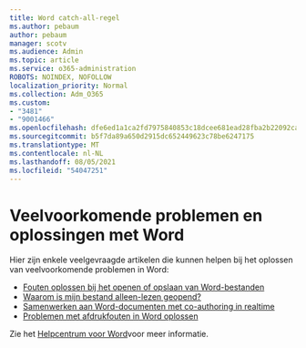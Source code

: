 ```yaml
---
title: Word catch-all-regel
ms.author: pebaum
author: pebaum
manager: scotv
ms.audience: Admin
ms.topic: article
ms.service: o365-administration
ROBOTS: NOINDEX, NOFOLLOW
localization_priority: Normal
ms.collection: Adm_O365
ms.custom:
- "3481"
- "9001466"
ms.openlocfilehash: dfe6ed1a1ca2fd7975840853c18dcee681ead28fba2b22092ca7edee925c8a62
ms.sourcegitcommit: b5f7da89a650d2915dc652449623c78be6247175
ms.translationtype: MT
ms.contentlocale: nl-NL
ms.lasthandoff: 08/05/2021
ms.locfileid: "54047251"
---
```

# <a name="common-issues-and-resolutions-with-word"></a>Veelvoorkomende problemen en oplossingen met Word

Hier zijn enkele veelgevraagde artikelen die kunnen helpen bij het oplossen van veelvoorkomende problemen in Word:

- [Fouten oplossen bij het openen of opslaan van Word-bestanden](https://docs.microsoft.com/alchemyinsights/errors-opening-or-saving-files)
- [Waarom is mijn bestand alleen-lezen geopend?](https://support.office.com/article/why-did-my-file-open-read-only-3ab4b792-da50-4b38-8628-14c64e1f1d15)
- [Samenwerken aan Word-documenten met co-authoring in realtime](https://support.office.com/article/collaborate-on-word-documents-with-real-time-co-authoring-7dd3040c-3f30-4fdd-bab0-8586492a1f1d?wt.mc_id=fsn_word_share_and_coauthor)
- [Problemen met afdrukfouten in Word oplossen](https://docs.microsoft.com/office/troubleshoot/word/print-failures-in-word)

Zie het [Helpcentrum voor Word](https://support.office.com/word)voor meer informatie.
